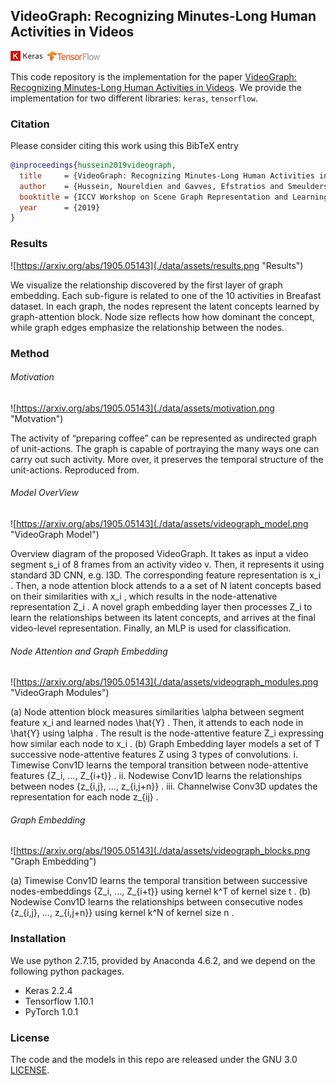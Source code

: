## VideoGraph: Recognizing Minutes-Long Human Activities in Videos

![Keras](./data/assets/badge-keras.png "Keras") ![Keras](./data/assets/badge-tensorflow.png "TensorFlow")

This code repository is the implementation for the paper [VideoGraph: Recognizing Minutes-Long Human Activities in Videos](https://arxiv.org/abs/1905.05143).
We provide the implementation for two different libraries: `keras`, `tensorflow`.

### Citation

Please consider citing this work using this BibTeX entry

```bibtex
@inproceedings{hussein2019videograph,
  title     = {VideoGraph: Recognizing Minutes-Long Human Activities in Videos},
  author    = {Hussein, Noureldien and Gavves, Efstratios and Smeulders, Arnold WM},
  booktitle = {ICCV Workshop on Scene Graph Representation and Learning},
  year      = {2019}
}
```

### Results

![https://arxiv.org/abs/1905.05143](./data/assets/results.png "Results")

We visualize the relationship discovered by the first layer of graph embedding. Each sub-figure is related to one of the 10 activities in Breafast dataset. In each graph, the nodes represent the latent concepts learned by graph-attention block. Node size reflects how how dominant the concept, while graph edges emphasize the relationship between the nodes.

### Method

###### Motivation

![https://arxiv.org/abs/1905.05143](./data/assets/motivation.png "Motvation")

The activity of “preparing coffee” can be represented as undirected graph of unit-actions. The graph is capable of portraying the many ways one can carry out such activity. More over, it preserves the temporal structure of the unit-actions. Reproduced from.

###### Model OverView

![https://arxiv.org/abs/1905.05143](./data/assets/videograph_model.png "VideoGraph Model")

Overview diagram of the proposed VideoGraph. It takes as input a video segment s_i of 8 frames from an activity video v. Then, it represents it using standard 3D CNN, e.g. I3D. The corresponding feature representation is x_i . Then, a node attention block attends to a a set of N latent concepts based on their similarities with x_i , which results in the node-attenative representation Z_i . A novel graph embedding layer then processes Z_i to learn the relationships between its latent concepts, and arrives at the final video-level representation. Finally, an MLP is used for classification.

###### Node Attention and Graph Embedding

![https://arxiv.org/abs/1905.05143](./data/assets/videograph_modules.png "VideoGraph Modules")

(a) Node attention block measures similarities \alpha between segment feature x_i and learned nodes \hat{Y} . Then, it attends to each node in \hat{Y} using \alpha . The result is the node-attentive feature Z_i expressing how similar each node to x_i . (b) Graph Embedding layer models a set of T successive node-attentive features Z using 3 types of convolutions. i. Timewise Conv1D learns the temporal transition between node-attentive features \{Z_i, ..., Z_{i+t}\} . ii. Nodewise Conv1D learns the relationships between nodes \{z_{i,j}, ..., z_{i,j+n}\} . iii. Channelwise Conv3D updates the representation for each node z_{ij} .

###### Graph Embedding

![https://arxiv.org/abs/1905.05143](./data/assets/videograph_blocks.png "Graph Embedding")

(a) Timewise Conv1D learns the temporal transition between successive nodes-embeddings \{Z_i, ..., Z_{i+t}\} using kernel k^T of kernel size t . (b) Nodewise Conv1D learns the relationships between consecutive nodes \{z_{i,j}, ..., z_{i,j+n}\} using kernel k^N of kernel size n .

### Installation

We use python 2.7.15, provided by Anaconda 4.6.2, and we depend on the following python packages.
- Keras 2.2.4
- Tensorflow 1.10.1
- PyTorch 1.0.1

### License

The code and the models in this repo are released under the GNU 3.0 [LICENSE](LICENSE).


